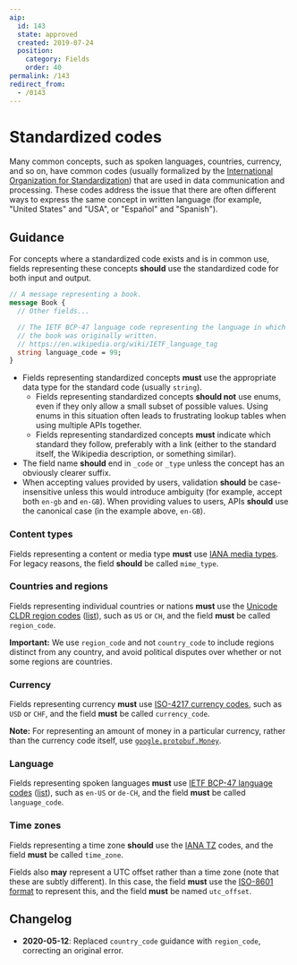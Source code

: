 ```yaml
---
aip:
  id: 143
  state: approved
  created: 2019-07-24
  position:
    category: Fields
    order: 40
permalink: /143
redirect_from:
  - /0143
---
```


# Standardized codes

Many common concepts, such as spoken languages, countries, currency, and so on,
have common codes (usually formalized by the [International Organization for
Standardization][iso]) that are used in data communication and processing.
These codes address the issue that there are often different ways to express
the same concept in written language (for example, "United States" and "USA",
or "Español" and "Spanish").

## Guidance

For concepts where a standardized code exists and is in common use, fields
representing these concepts **should** use the standardized code for both input
and output.

```proto
// A message representing a book.
message Book {
  // Other fields...

  // The IETF BCP-47 language code representing the language in which
  // the book was originally written.
  // https://en.wikipedia.org/wiki/IETF_language_tag
  string language_code = 99;
}
```

- Fields representing standardized concepts **must** use the appropriate data
  type for the standard code (usually `string`).
  - Fields representing standardized concepts **should not** use enums, even if
    they only allow a small subset of possible values. Using enums in this
    situation often leads to frustrating lookup tables when using multiple APIs
    together.
  - Fields representing standardized concepts **must** indicate which standard
    they follow, preferably with a link (either to the standard itself, the
    Wikipedia description, or something similar).
- The field name **should** end in `_code` or `_type` unless the concept has an
  obviously clearer suffix.
- When accepting values provided by users, validation **should** be
  case-insensitive unless this would introduce ambiguity (for example, accept
  both `en-gb` and `en-GB`). When providing values to users, APIs **should**
  use the canonical case (in the example above, `en-GB`).

### Content types

Fields representing a content or media type **must** use [IANA media types][].
For legacy reasons, the field **should** be called `mime_type`.

### Countries and regions

Fields representing individual countries or nations **must** use the [Unicode
CLDR region codes][cldr] ([list][]), such as `US` or `CH`, and the field
**must** be called `region_code`.

**Important:** We use `region_code` and not `country_code` to include regions
distinct from any country, and avoid political disputes over whether or not
some regions are countries.

### Currency

Fields representing currency **must** use [ISO-4217 currency codes][iso-4217],
such as `USD` or `CHF`, and the field **must** be called `currency_code`.

**Note:** For representing an amount of money in a particular currency, rather
than the currency code itself, use [`google.protobuf.Money`][money].

### Language

Fields representing spoken languages **must** use [IETF BCP-47 language
codes][bcp-47] ([list][]), such as `en-US` or `de-CH`, and the field **must**
be called `language_code`.

### Time zones

Fields representing a time zone **should** use the [IANA TZ][] codes, and the
field **must** be called `time_zone`.

Fields also **may** represent a UTC offset rather than a time zone (note that
these are subtly different). In this case, the field **must** use the [ISO-8601
format][] to represent this, and the field **must** be named `utc_offset`.

## Changelog

- **2020-05-12**: Replaced `country_code` guidance with `region_code`,
  correcting an original error.

<!-- prettier-ignore-start -->
[bcp-47]: https://en.wikipedia.org/wiki/IETF_language_tag
[cldr]: http://cldr.unicode.org/
[iana media types]: https://www.iana.org/assignments/media-types/media-types.xhtml
[iana tz]: http://www.iana.org/time-zones
[iso]: https://www.iso.org/
[iso-4217]: https://en.wikipedia.org/wiki/ISO_4217
[iso-8601 format]: https://en.wikipedia.org/wiki/ISO_8601#Time_offsets_from_UTC
[list]: https://www.iana.org/assignments/language-subtag-registry/language-subtag-registry
[money]: https://github.com/googleapis/api-common-protos/blob/master/google/type/money.proto
<!-- prettier-ignore-end -->

